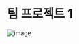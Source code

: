 # 팀 프로젝트 1

![image](https://user-images.githubusercontent.com/56383948/222725503-9c9957a0-37a1-4bef-974f-7c9b3e226ade.png)

